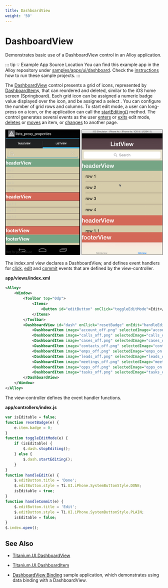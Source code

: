 ```yaml
---
title: DashboardView
weight: '50'
---
```


# DashboardView

Demonstrates basic use of a DashboardView control in an Alloy application.

::: tip 💡 Example App Source Location
You can find this example app in the Alloy repository under [samples/apps/ui/dashboard](https://github.com/appcelerator/alloy/tree/master/samples/apps/ui/dashboard). Check the [instructions](/guide/Alloy_Framework/Alloy_Guide/Alloy_Test_Apps/) how to run these sample projects.
:::

The [DashboardView](#!/api/Titanium.UI.DashboardView) control presents a grid of icons, represented by [DashboardItem](#!/api/Titanium.UI.DashboardItem)s, that can reordered and deleted, similar to the iOS home screen (Springboard). Each grid icon can be assigned a numeric badge value displayed over the icon, and be assigned a select . You can configure the number of grid rows and columns. To start edit mode, a user can long-press on a icon, or the application can call the [startEditing()](#!/api/Titanium.UI.DashboardView-method-startEditing) method. The control generates several events as the user [enters](#!/api/Titanium.UI.DashboardView-event-edit) or [exits](#!/api/Titanium.UI.DashboardView-event-commit) edit mode, [deletes](#!/api/Titanium.UI.DashboardView-event-delete) or [moves](#!/api/Titanium.UI.DashboardView-event-move) an item, or [changes](#!/api/Titanium.UI.DashboardView-event-pagechanged) to another page.

![screenshot](./screenshot.png)

The index.xml view declares a DashboardView, and defines event handlers for [click](#!/api/Titanium.UI.DashboardView-event-click), [edit](#!/api/Titanium.UI.DashboardView-event-edit) and [commit](#!/api/Titanium.UI.DashboardView-event-commit) events that are defined by the view-controller.

**app/views/index.xml**

```xml
<Alloy>
    <Window>
        <Toolbar top="0dp">
            <Items>
                <Button id="editButton" onClick="toggleEditMode">Edit</Button>
            </Items>
        </Toolbar>
        <DashboardView id="dash" onClick="resetBadge" onEdit="handleEdit" onCommit="handleCommit">
            <DashboardItem image="account_off.png" selectedImage="account_on.png" badge="10" label="account"/>
            <DashboardItem image="calls_off.png" selectedImage="calls_on.png" badge="110" label="calls"/>
            <DashboardItem image="cases_off.png" selectedImage="cases_on.png" label="cases"/>
            <DashboardItem image="contacts_off.png" selectedImage="contacts_on.png" badge="23" label="contacts"/>
            <DashboardItem image="emps_off.png" selectedImage="emps_on.png" label="employees"/>
            <DashboardItem image="leads_off.png" selectedImage="leads_on.png" badge="1" label="leads"/>
            <DashboardItem image="meetings_off.png" selectedImage="meetings_on.png" badge="5" label="meetings"/>
            <DashboardItem image="opps_off.png" selectedImage="opps_on.png" label="opps"/>
            <DashboardItem image="tasks_off.png" selectedImage="tasks_on.png" label="tasks"/>
        </DashboardView>
    </Window>
</Alloy>
```

The view-controller defines the event handler functions.

**app/controllers/index.js**

```javascript
var isEditable = false;
function resetBadge(e) {
    e.item.badge = 0;
}
function toggleEditMode(e) {
    if (isEditable) {
        $.dash.stopEditing();
    } else {
        $.dash.startEditing();
    }
}
function handleEdit(e) {
    $.editButton.title = 'Done';
    $.editButton.style = Ti.UI.iPhone.SystemButtonStyle.DONE;
    isEditable = true;
}
function handleCommit(e) {
    $.editButton.title = 'Edit';
    $.editButton.style = Ti.UI.iPhone.SystemButtonStyle.PLAIN;
    isEditable = false;
}
$.index.open();
```

## See Also

* [Titanium.UI.DashboardView](#!/api/Titanium.UI.DashboardView)

* [Titanium.UI.DashboardItem](#!/api/Titanium.UI.DashboardItem)

* [DashboardView Binding](/guide/Alloy_Framework/Alloy_Guide/Alloy_Test_Apps/Alloy_Test_Models/DashboardView_Binding/) sample application, which demonstrates using data binding with a DashboardView.
